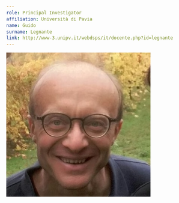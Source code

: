 ```yaml
---
role: Principal Investigator
affiliation: Università di Pavia
name: Guido
surname: Legnante
link: http://www-3.unipv.it/webdsps/it/docente.php?id=legnante
---
```


![{name} {surname}](./profile.jpg)
